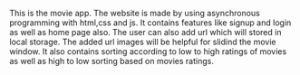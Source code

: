 This is the movie app.
The website is made by using asynchronous programming with html,css and js.
It contains features like signup and login as well as home page also.
The user can also add url which will stored in local storage.
The added url images will be helpful for slidind the movie window.
It also contains sorting according to low to high ratings of movies as well as high to low sorting based on movies ratings.
